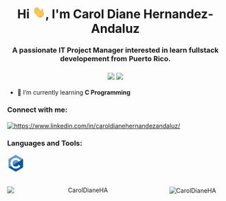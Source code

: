 <h1 align="center">Hi <img src="https://raw.githubusercontent.com/ABSphreak/ABSphreak/master/gifs/Hi.gif" width="30">, I'm Carol Diane Hernandez-Andaluz</h1>
<h3 align="center">A passionate IT Project Manager interested in learn fullstack developement from Puerto Rico.</h3>

<h3 align="center"><a href="mailto:carol.d.hernandez@outlook.com"><img src="https://img.shields.io/badge/EMAIL-red?style=for-the-badge"></a>
<a href='https://github.com/CarolDianeHA/CarolDianeHA/blob/master/Resume.pdf'><img src="https://img.shields.io/badge/RESUME-important?style=for-the-badge"></a>
</h3>

- 🌱 I’m currently learning **C Programming**

<h3 align="left">Connect with me:</h3>
<p align="left">
<a href="https://www.linkedin.com/in/caroldianehernandezandaluz/" target="blank"><img align="center" src="https://raw.githubusercontent.com/rahuldkjain/github-profile-readme-generator/master/src/images/icons/Social/linked-in-alt.svg" alt="https://www.linkedin.com/in/caroldianehernandezandaluz/" height="30" width="40" /></a>
</p>

<h3 align="left">Languages and Tools:</h3>
<p align="left"> <a href="https://www.cprogramming.com/" target="_blank" rel="noreferrer"> <img src="https://raw.githubusercontent.com/devicons/devicon/master/icons/c/c-original.svg" alt="c" width="40" height="40"/> </a> </p>

<p align="center"> <br><img align="left" src="https://github-readme-stats.vercel.app/api/top-langs?username=CarolDianeHA&show_icons=true&locale=en&layout=compact&theme=radical" alt="CarolDianeHA" width=360 height=180/>
<img align="center" src="https://github-readme-stats.vercel.app/api?username=CarolDianeHA&show_icons=true&theme=radical" alt="CarolDianeHA" width=420 height=180/>
</p>